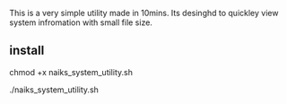 This is a very simple utility made in 10mins. Its desinghd to quickley view system infromation with small file size.


install
--------
chmod +x naiks_system_utility.sh

./naiks_system_utility.sh
